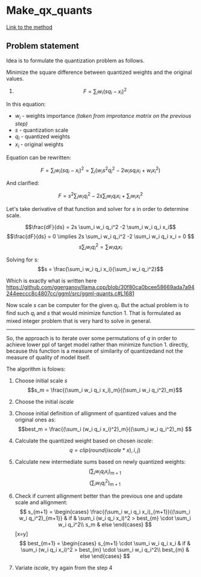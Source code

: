 # Make_qx_quants
[Link to the method](https://github.com/ggerganov/llama.cpp/blob/30f80ca0bcee58669ada7a94244eeccc8c4807cc/ggml/src/ggml-quants.c#L1639)

## Problem statement
Idea is to formulate the quantization problem as follows. 

Minimize the square difference between quantized weights and the original values.
1. $$F = \sum_i w_i (s q_i - x_i)^2 $$

In this equation:
- $w_i$ - weights importance *(taken from improtance matrix on the previous step)*
- $s$   - quantization scale
- $q_i$ - quantized weights
- $x_i$ - original weights

Equation can be rewritten:

$$F = \sum_i w_i (s q_i - x_i)^2 = 
\sum_i (w_i s^2q_i^2 - 2 w_i s q_i x_i + w_i x_i^2)$$

And clarified:

$$F = s^2\sum_i w_i q_i^2 - 2s \sum_i w_i q_i x_i + \sum_i w_i x_i^2$$

Let's take derivative of that function and solver for $s$ in order to determine scale.

$$\frac{dF}{ds} = 2s \sum_i w_i q_i^2 -2 \sum_i w_i q_i x_i$$
$$\frac{dF}{ds} = 0 \implies 2s \sum_i w_i q_i^2 -2 \sum_i w_i q_i x_i = 0 $$
$$s\sum_iw_iq_i^2 = \sum w_i q_i x_i$$

Solving for s:
$$s = \frac{\sum_i w_i q_i x_i}{\sum_i w_i q_i^2}$$

Which is exactly what is written here https://github.com/ggerganov/llama.cpp/blob/30f80ca0bcee58669ada7a94244eeccc8c4807cc/ggml/src/ggml-quants.c#L1681

Now scale $s$ can be computer for the given $q_i$. But the actual problem is to find such $q_i$ and $s$ that would minimize function 1. That is formulated as mixed integer problem that is very hard to solve in general.
___

So, the approach is to iterate over some permutations of $q$ in order to achieve lower ppl of target model rather than minimize function 1. directly, because this function is a measure of similarity of quantizedand not the measure of quality of model itself.

The algorithm is folows:
1. Choose initial scale $s$
$$s_m = \frac{(\sum_i w_i q_i x_i)_m}{(\sum_i w_i q_i^2)_m}$$
2. Choose the initial $iscale$

3. Choose initial definition of allignment of quantized values and the original ones as:
$$best_m = \frac{(\sum_i (w_i q_i x_i)^2)_m}{(\sum_i w_i q_i^2)_m} $$

4. Calculate the quantized weight based on chosen $iscale$:
$$q = clip(round(iscale * x), i,j)$$

5. Calculate new intermediate sums based on newly quantized weights:
$$(\sum_i w_i q_i x_i)_{m+1}$$
$$(\sum_i w_i q_i^2)_{m+1}$$

6. Check if current allignment better than the previous one and update scale and allignment:
$$
s_{m+1} = 
\begin{cases}
\frac{(\sum_i w_i q_i x_i)_{m+1}}{(\sum_i w_i q_i^2)_{m+1}} & if & \sum_i (w_i q_i x_i)^2 > best_{m} \cdot  \sum_i w_i q_i^2\\
s_m & else
\end{cases}
$$
\[x=y\]
$$
best_{m+1} = 
\begin{cases} 
    s_{m+1} \cdot \sum_i w_i q_i x_i & if &  \sum_i (w_i q_i x_i)^2 > best_{m} \cdot  \sum_i w_i q_i^2\\
    best_{m} & else
\end{cases}
$$

7. Variate $iscale$, try again from the step 4
